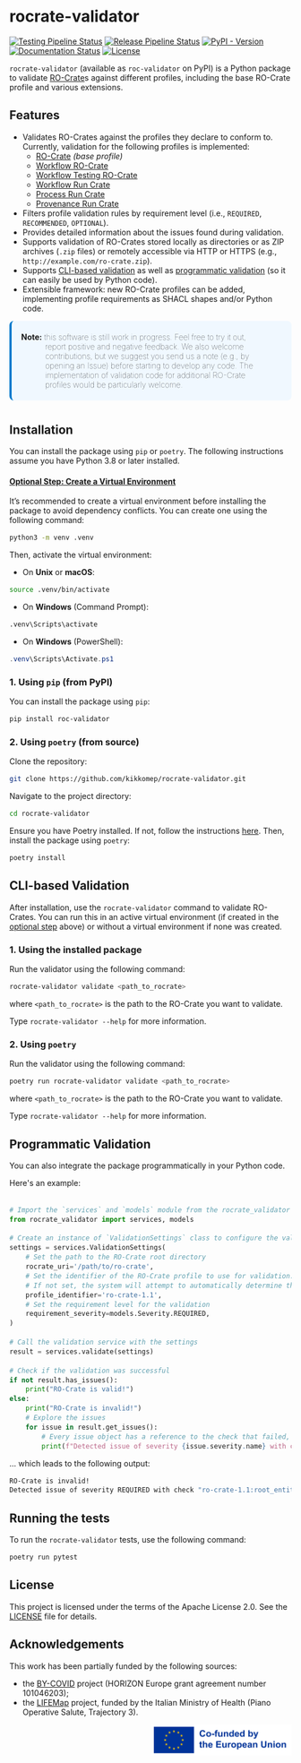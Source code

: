 # rocrate-validator

[![Testing Pipeline Status](https://img.shields.io/github/actions/workflow/status/crs4/rocrate-validator/testing.yaml?label=Tests&logo=pytest)](https://github.com/crs4/rocrate-validator/actions/workflows/testing.yaml) [![Release Pipeline Status](https://img.shields.io/github/actions/workflow/status/crs4/rocrate-validator/release.yaml?label=Build&logo=python&logoColor=yellow)](https://github.com/crs4/rocrate-validator/actions/workflows/release.yaml) [![PyPI - Version](https://img.shields.io/pypi/v/roc-validator?logo=pypi&logoColor=green&label=PyPI)](https://pypi.org/project/roc-validator/) [![Documentation Status](https://img.shields.io/readthedocs/rocrate-validator?logo=readthedocs&logoColor=white&label=Docs)](https://rocrate-validator.readthedocs.io/en/latest/) [![License](https://img.shields.io/badge/License-Apache_2.0-blue.svg?logo=apache&logoColor=red)](https://opensource.org/licenses/Apache-2.0)

<!-- [![Build Status](https://repolab.crs4.it/lifemonitor/rocrate-validator/badges/develop/pipeline.svg)](https://repolab.crs4.it/lifemonitor/rocrate-validator/-/pipelines?page=1&scope=branches&ref=develop) -->

<!-- [![codecov](https://codecov.io/gh/crs4/rocrate-validator/branch/main/graph/badge.svg?token=3ZQZQZQZQZ)](https://codecov.io/gh/crs4/rocrate-validator) -->

`rocrate-validator` (available as `roc-validator` on PyPI) is a Python package to validate [RO-Crate](https://researchobject.github.io/ro-crate/)s
against different profiles, including the base RO-Crate profile and various extensions.

## Features

-   Validates RO-Crates against the profiles they declare to conform to.
    Currently, validation for the following profiles is implemented:
    - [RO-Crate](https://w3id.org/ro/crate/1.1) *(base profile)*
    - [Workflow RO-Crate](https://w3id.org/workflowhub/workflow-ro-crate/1.0)
    - [Workflow Testing RO-Crate](https://w3id.org/ro/wftest)
    - [Workflow Run Crate](https://w3id.org/ro/wfrun/workflow)
    - [Process Run Crate](https://w3id.org/ro/wfrun/process)
    - [Provenance Run Crate](https://w3id.org/ro/wfrun/provenance)
-   Filters profile validation rules by requirement level (i.e., `REQUIRED`, `RECOMMENDED`, `OPTIONAL`).
-   Provides detailed information about the issues found during validation.
-   Supports validation of RO-Crates stored locally as directories or as ZIP archives (`.zip` files) or remotely accessible via HTTP or HTTPS (e.g., `http://example.com/ro-crate.zip`).
-   Supports [CLI-based validation](#cli-based-validation) as well as [programmatic validation](#programmatic-validation) (so it can easily be used by Python code).
-   Extensible framework: new RO-Crate profiles can be added, implementing profile requirements as SHACL shapes and/or Python code.

<div style="background: #F0F8FF; border-left: 4px solid #007ACC; text-indent: -43px; padding: 20px 60px; border-radius: 8px; margin-bottom: 40px; height: auto; font-weight: lighter;">
<b>Note:</b> <span class="disabled font-light">this software is still work in progress. Feel free to try it out,
report positive and negative feedback. We also welcome contributions, but we suggest you send us a note (e.g., by opening an Issue) before starting to develop any code. The implementation of validation code for additional RO-Crate profiles would be particularly welcome.
</div>

## Installation

You can install the package using `pip` or `poetry`. The following instructions assume you have Python 3.8 or later installed.

#### [Optional Step: Create a Virtual Environment](#optional-step-create-a-virtual-environment)

It’s recommended to create a virtual environment before installing the package to avoid dependency conflicts. You can create one using the following command:

```bash
python3 -m venv .venv
```

Then, activate the virtual environment:

-   On **Unix** or **macOS**:

```bash
source .venv/bin/activate
```

-   On **Windows** (Command Prompt):

```bash
.venv\Scripts\activate
```

-   On **Windows** (PowerShell):

```powershell
.venv\Scripts\Activate.ps1
```

### 1. Using `pip` (from PyPI)

You can install the package using `pip`:

```bash
pip install roc-validator
```

### 2. Using `poetry` (from source)

Clone the repository:

```bash
git clone https://github.com/kikkomep/rocrate-validator.git
```

Navigate to the project directory:

```bash
cd rocrate-validator
```

Ensure you have Poetry installed. If not, follow the instructions [here](https://python-poetry.org/docs/#installation). Then, install the package using `poetry`:

```bash
poetry install
```

## CLI-based Validation

After installation, use the `rocrate-validator` command to validate RO-Crates. You can run this in an active virtual environment (if created in the [optional step](#optional-step-create-a-virtual-environment) above) or without a virtual environment if none was created.

### 1. Using the installed package

Run the validator using the following command:

```bash
rocrate-validator validate <path_to_rocrate>
```

where `<path_to_rocrate>` is the path to the RO-Crate you want to validate.

Type `rocrate-validator --help` for more information.

### 2. Using `poetry`

Run the validator using the following command:

```bash
poetry run rocrate-validator validate <path_to_rocrate>
```

where `<path_to_rocrate>` is the path to the RO-Crate you want to validate.

Type `rocrate-validator --help` for more information.

## Programmatic Validation

You can also integrate the package programmatically in your Python code.

Here's an example:

```python

# Import the `services` and `models` module from the rocrate_validator package
from rocrate_validator import services, models

# Create an instance of `ValidationSettings` class to configure the validation
settings = services.ValidationSettings(
    # Set the path to the RO-Crate root directory
    rocrate_uri='/path/to/ro-crate',
    # Set the identifier of the RO-Crate profile to use for validation.
    # If not set, the system will attempt to automatically determine the appropriate validation profile.
    profile_identifier='ro-crate-1.1',
    # Set the requirement level for the validation
    requirement_severity=models.Severity.REQUIRED,
)

# Call the validation service with the settings
result = services.validate(settings)

# Check if the validation was successful
if not result.has_issues():
    print("RO-Crate is valid!")
else:
    print("RO-Crate is invalid!")
    # Explore the issues
    for issue in result.get_issues():
        # Every issue object has a reference to the check that failed, the severity of the issue, and a message describing the issue.
        print(f"Detected issue of severity {issue.severity.name} with check \"{issue.check.identifier}\": {issue.message}")
```

... which leads to the following output:

```bash
RO-Crate is invalid!
Detected issue of severity REQUIRED with check "ro-crate-1.1:root_entity_exists: The RO-Crate must contain a root entity.
```

## Running the tests

To run the `rocrate-validator` tests, use the following command:

```bash
poetry run pytest
```

<!-- ## Contributing

Contributions are welcome! Please read our [contributing guidelines](CONTRIBUTING.md) for details. -->

## License

This project is licensed under the terms of the Apache License 2.0. See the
[LICENSE](LICENSE) file for details.

## Acknowledgements

This work has been partially funded by the following sources:

-   the [BY-COVID](https://by-covid.org/) project (HORIZON Europe grant agreement number 101046203);
-   the [LIFEMap](https://www.thelifemap.it/) project, funded by the Italian Ministry of Health (Piano Operative Salute, Trajectory 3).

<img alt="Co-funded by the EU"
    src="https://raw.githubusercontent.com/crs4/rocrate-validator/develop/docs/img/eu-logo/EN_Co-fundedbytheEU_RGB_POS.png"
    width="250" align="right"/>
